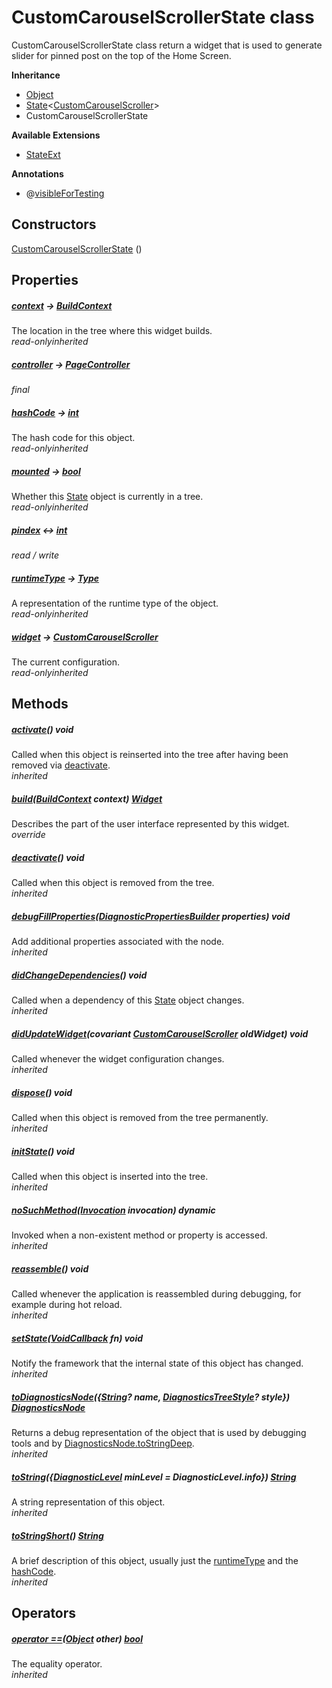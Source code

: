 


# CustomCarouselScrollerState class









<p>CustomCarouselScrollerState class return a widget that is
used to generate slider for pinned post on the top of the Home Screen.</p>



**Inheritance**

- [Object](https://api.flutter.dev/flutter/dart-core/Object-class.html)
- [State](https://api.flutter.dev/flutter/widgets/State-class.html)&lt;[CustomCarouselScroller](../widgets_pinned_carousel_widget/CustomCarouselScroller-class.md)>
- CustomCarouselScrollerState




**Available Extensions**

- [StateExt](https://pub.dev/documentation/tutorial_coach_mark/1.2.9/tutorial_coach_mark/StateExt.html)


**Annotations**

- @[visibleForTesting](https://pub.dev/documentation/meta/1.8.0/meta/visibleForTesting-constant.html)


## Constructors

[CustomCarouselScrollerState](../widgets_pinned_carousel_widget/CustomCarouselScrollerState/CustomCarouselScrollerState.md) ()

   


## Properties

##### [context](https://api.flutter.dev/flutter/widgets/State/context.html) &#8594; [BuildContext](https://api.flutter.dev/flutter/widgets/BuildContext-class.html)



The location in the tree where this widget builds.  
_<span class="feature">read-only</span><span class="feature">inherited</span>_



##### [controller](../widgets_pinned_carousel_widget/CustomCarouselScrollerState/controller.md) &#8594; [PageController](https://api.flutter.dev/flutter/widgets/PageController-class.html)



  
_<span class="feature">final</span>_



##### [hashCode](https://api.flutter.dev/flutter/dart-core/Object/hashCode.html) &#8594; [int](https://api.flutter.dev/flutter/dart-core/int-class.html)



The hash code for this object.  
_<span class="feature">read-only</span><span class="feature">inherited</span>_



##### [mounted](https://api.flutter.dev/flutter/widgets/State/mounted.html) &#8594; [bool](https://api.flutter.dev/flutter/dart-core/bool-class.html)



Whether this <a href="https://api.flutter.dev/flutter/widgets/State-class.html">State</a> object is currently in a tree.  
_<span class="feature">read-only</span><span class="feature">inherited</span>_



##### [pindex](../widgets_pinned_carousel_widget/CustomCarouselScrollerState/pindex.md) &#8596; [int](https://api.flutter.dev/flutter/dart-core/int-class.html)



  
_<span class="feature">read / write</span>_



##### [runtimeType](https://api.flutter.dev/flutter/dart-core/Object/runtimeType.html) &#8594; [Type](https://api.flutter.dev/flutter/dart-core/Type-class.html)



A representation of the runtime type of the object.  
_<span class="feature">read-only</span><span class="feature">inherited</span>_



##### [widget](https://api.flutter.dev/flutter/widgets/State/widget.html) &#8594; [CustomCarouselScroller](../widgets_pinned_carousel_widget/CustomCarouselScroller-class.md)



The current configuration.  
_<span class="feature">read-only</span><span class="feature">inherited</span>_





## Methods

##### [activate](https://api.flutter.dev/flutter/widgets/State/activate.html)() void



Called when this object is reinserted into the tree after having been
removed via <a href="https://api.flutter.dev/flutter/widgets/State/deactivate.html">deactivate</a>.  
_<span class="feature">inherited</span>_



##### [build](../widgets_pinned_carousel_widget/CustomCarouselScrollerState/build.md)([BuildContext](https://api.flutter.dev/flutter/widgets/BuildContext-class.html) context) [Widget](https://api.flutter.dev/flutter/widgets/Widget-class.html)



Describes the part of the user interface represented by this widget.  
_<span class="feature">override</span>_



##### [deactivate](https://api.flutter.dev/flutter/widgets/State/deactivate.html)() void



Called when this object is removed from the tree.  
_<span class="feature">inherited</span>_



##### [debugFillProperties](https://api.flutter.dev/flutter/widgets/State/debugFillProperties.html)([DiagnosticPropertiesBuilder](https://api.flutter.dev/flutter/foundation/DiagnosticPropertiesBuilder-class.html) properties) void



Add additional properties associated with the node.  
_<span class="feature">inherited</span>_



##### [didChangeDependencies](https://api.flutter.dev/flutter/widgets/State/didChangeDependencies.html)() void



Called when a dependency of this <a href="https://api.flutter.dev/flutter/widgets/State-class.html">State</a> object changes.  
_<span class="feature">inherited</span>_



##### [didUpdateWidget](https://api.flutter.dev/flutter/widgets/State/didUpdateWidget.html)(covariant [CustomCarouselScroller](../widgets_pinned_carousel_widget/CustomCarouselScroller-class.md) oldWidget) void



Called whenever the widget configuration changes.  
_<span class="feature">inherited</span>_



##### [dispose](https://api.flutter.dev/flutter/widgets/State/dispose.html)() void



Called when this object is removed from the tree permanently.  
_<span class="feature">inherited</span>_



##### [initState](https://api.flutter.dev/flutter/widgets/State/initState.html)() void



Called when this object is inserted into the tree.  
_<span class="feature">inherited</span>_



##### [noSuchMethod](https://api.flutter.dev/flutter/dart-core/Object/noSuchMethod.html)([Invocation](https://api.flutter.dev/flutter/dart-core/Invocation-class.html) invocation) dynamic



Invoked when a non-existent method or property is accessed.  
_<span class="feature">inherited</span>_



##### [reassemble](https://api.flutter.dev/flutter/widgets/State/reassemble.html)() void



Called whenever the application is reassembled during debugging, for
example during hot reload.  
_<span class="feature">inherited</span>_



##### [setState](https://api.flutter.dev/flutter/widgets/State/setState.html)([VoidCallback](https://api.flutter.dev/flutter/dart-ui/VoidCallback.html) fn) void



Notify the framework that the internal state of this object has changed.  
_<span class="feature">inherited</span>_



##### [toDiagnosticsNode](https://api.flutter.dev/flutter/foundation/Diagnosticable/toDiagnosticsNode.html)({[String](https://api.flutter.dev/flutter/dart-core/String-class.html)? name, [DiagnosticsTreeStyle](https://api.flutter.dev/flutter/foundation/DiagnosticsTreeStyle.html)? style}) [DiagnosticsNode](https://api.flutter.dev/flutter/foundation/DiagnosticsNode-class.html)



Returns a debug representation of the object that is used by debugging
tools and by <a href="https://api.flutter.dev/flutter/foundation/DiagnosticsNode/toStringDeep.html">DiagnosticsNode.toStringDeep</a>.  
_<span class="feature">inherited</span>_



##### [toString](https://api.flutter.dev/flutter/foundation/Diagnosticable/toString.html)({[DiagnosticLevel](https://api.flutter.dev/flutter/foundation/DiagnosticLevel.html) minLevel = DiagnosticLevel.info}) [String](https://api.flutter.dev/flutter/dart-core/String-class.html)



A string representation of this object.  
_<span class="feature">inherited</span>_



##### [toStringShort](https://api.flutter.dev/flutter/foundation/Diagnosticable/toStringShort.html)() [String](https://api.flutter.dev/flutter/dart-core/String-class.html)



A brief description of this object, usually just the <a href="https://api.flutter.dev/flutter/dart-core/Object/runtimeType.html">runtimeType</a> and the
<a href="https://api.flutter.dev/flutter/dart-core/Object/hashCode.html">hashCode</a>.  
_<span class="feature">inherited</span>_





## Operators

##### [operator ==](https://api.flutter.dev/flutter/dart-core/Object/operator_equals.html)([Object](https://api.flutter.dev/flutter/dart-core/Object-class.html) other) [bool](https://api.flutter.dev/flutter/dart-core/bool-class.html)



The equality operator.  
_<span class="feature">inherited</span>_















